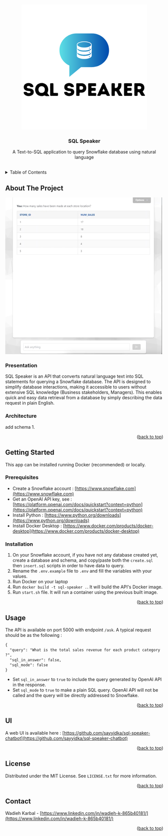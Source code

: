 <a name="readme-top"></a>
<!-- PROJECT LOGO -->
<br />
<div align="center">
  <a href="https://github.com/othneildrew/Best-README-Template">
    <img src="images/sql-speaker.png" alt="Logo" width="400" height="400">
  </a>

  <h3 align="center">SQL Speaker</h3>

  <p align="center">
    A Text-to-SQL application to query Snowflake database using natural language
    <br />
    <br />
  </p>
</div>

<!-- TABLE OF CONTENTS -->
<details>
  <summary>Table of Contents</summary>
  <ol>
    <li>
      <a href="#about-the-project">About The Project</a>
    </li>
    <li>
      <a href="#getting-started">Getting Started</a>
      <ul>
        <li><a href="#prerequisites">Prerequisites</a></li>
        <li><a href="#installation">Installation</a></li>
      </ul>
    </li>
    <li><a href="#usage">Usage</a></li>
    <li><a href="#UI">User Interface</a></li>
    <li><a href="#license">License</a></li>
    <li><a href="#contact">Contact</a></li>
  </ol>
</details>


<!-- ABOUT THE PROJECT -->
## About The Project

<img src="images/screenshot.png" width="500" height="500">

### Presentation
SQL Speaker is an API that converts natural language text into SQL statements for querying a Snowflake database. The API is designed to simplify database interactions, making it accessible to users without extensive SQL knowledge (Business stakeholders, Managers). This enables quick and easy data retrieval from a database by simply describing the data request in plain English.

### Architecture

add schema
1.

<p align="right">(<a href="#readme-top">back to top</a>)</p>


<!-- GETTING STARTED -->
## Getting Started

This app can be installed running Docker (recommended) or locally.

### Prerequisites

* Create a Snowflake account : [https://www.snowflake.com](https://www.snowflake.com)
* Get an OpenAI API key, see : [https://platform.openai.com/docs/quickstart?context=python](https://platform.openai.com/docs/quickstart?context=python)
* Install Python : [https://www.python.org/downloads](https://www.python.org/downloads)
* Install Docker Desktop : [https://www.docker.com/products/docker-desktop](https://www.docker.com/products/docker-desktop)

### Installation

1. On your Snowflake account, if you have not any database created yet, create a database and schema, and copy/paste both the `create.sql` then `insert.sql` scripts in order to have data to query. 
2. Rename the `.env.example` file to `.env` and fill the variables with your values.
3. Run Docker on your laptop
4. Run `docker build -t sql-speaker .`. It will build the API's Docker image.
5. Run `start.sh` file. It will run a container using the previous built image.

<p align="right">(<a href="#readme-top">back to top</a>)</p>


<!-- USAGE EXAMPLES -->
## Usage

The API is available on port 5000 with endpoint `/ask`. A typical request should be as the following :

```
{
  "query": "What is the total sales revenue for each product category ?",
  "sql_in_answer": false,
  "sql_mode": false
}
```
* Set `sql_in_answer` to `true` to include the query generated by OpenAI API in the response.
* Set `sql_mode` to `true` to make a plain SQL query. OpenAI API will not be called and the query will be directly addressed to Snowflake.

<p align="right">(<a href="#readme-top">back to top</a>)</p>


<!-- USER INTERFACE -->
## UI

A web UI is available here : [https://github.com/sayyidka/sql-speaker-chatbot](https://github.com/sayyidka/sql-speaker-chatbot)

<p align="right">(<a href="#readme-top">back to top</a>)</p>


<!-- LICENSE -->
## License

Distributed under the MIT License. See `LICENSE.txt` for more information.

<p align="right">(<a href="#readme-top">back to top</a>)</p>


<!-- CONTACT -->
## Contact

Wadieh Karbal - [https://www.linkedin.com/in/wadieh-k-865b40181/](https://www.linkedin.com/in/wadieh-k-865b40181/)

<p align="right">(<a href="#readme-top">back to top</a>)</p>
